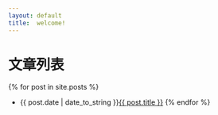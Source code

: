 ```yaml
---
layout: default
title:  welcome! 
---
```

# 文章列表
{% for post in site.posts %}
* {{ post.date | date_to_string }}<a href="{{ site.baseurl}}{{post.url}}">{{ post.title }}</a>
  {% endfor %}
